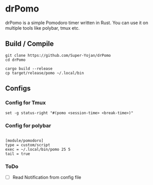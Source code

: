 # drPomo

drPomo is a simple Pomodoro timer written in Rust. You can use it on multiple
tools like polybar, tmux etc.


## Build / Compile

```
git clone https://github.com/Super-Yojan/drPomo
cd drPomo
```
```
cargo build --release 
cp target/release/pomo ~/.local/bin
```

## Configs

### Config for Tmux 
``` tmux
set -g status-right "#(pomo <session-time> <break-time>)"
```

### Config for polybar
```

[module/pomodoro]
type = custom/script
exec = ~/.local/bin/pomo 25 5 
tail = true
```


### ToDo

- [ ] Read Notification from config file

